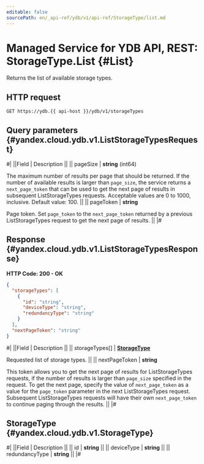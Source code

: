 ```yaml
---
editable: false
sourcePath: en/_api-ref/ydb/v1/api-ref/StorageType/list.md
---
```


# Managed Service for YDB API, REST: StorageType.List {#List}

Returns the list of available storage types.

## HTTP request

```
GET https://ydb.{{ api-host }}/ydb/v1/storageTypes
```

## Query parameters {#yandex.cloud.ydb.v1.ListStorageTypesRequest}

#|
||Field | Description ||
|| pageSize | **string** (int64)

The maximum number of results per page that should be returned. If the number of available
results is larger than `page_size`, the service returns a `next_page_token` that can be used
to get the next page of results in subsequent ListStorageTypes requests.
Acceptable values are 0 to 1000, inclusive. Default value: 100. ||
|| pageToken | **string**

Page token. Set `page_token` to the `next_page_token` returned by a previous ListStorageTypes
request to get the next page of results. ||
|#

## Response {#yandex.cloud.ydb.v1.ListStorageTypesResponse}

**HTTP Code: 200 - OK**

```json
{
  "storageTypes": [
    {
      "id": "string",
      "deviceType": "string",
      "redundancyType": "string"
    }
  ],
  "nextPageToken": "string"
}
```

#|
||Field | Description ||
|| storageTypes[] | **[StorageType](#yandex.cloud.ydb.v1.StorageType)**

Requested list of storage types. ||
|| nextPageToken | **string**

This token allows you to get the next page of results for ListStorageTypes requests,
if the number of results is larger than `page_size` specified in the request.
To get the next page, specify the value of `next_page_token` as a value for
the `page_token` parameter in the next ListStorageTypes request. Subsequent ListStorageTypes
requests will have their own `next_page_token` to continue paging through the results. ||
|#

## StorageType {#yandex.cloud.ydb.v1.StorageType}

#|
||Field | Description ||
|| id | **string** ||
|| deviceType | **string** ||
|| redundancyType | **string** ||
|#